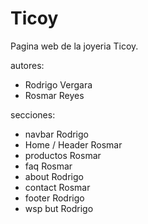 # Ticoy
Pagina web de la joyeria Ticoy.

autores:
- Rodrigo Vergara
- Rosmar Reyes

secciones: 
- navbar Rodrigo
- Home / Header Rosmar
- productos Rosmar
- faq Rosmar
- about Rodrigo
- contact Rosmar
- footer Rodrigo
- wsp but Rodrigo